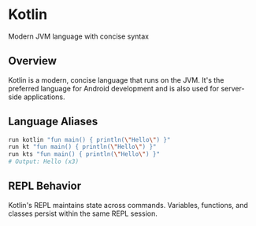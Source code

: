 # Kotlin

Modern JVM language with concise syntax

## Overview

Kotlin is a modern, concise language that runs on the JVM. It's the preferred language for Android development and is also used for server-side applications.

## Language Aliases

```bash
run kotlin "fun main() { println(\"Hello\") }"
run kt "fun main() { println(\"Hello\") }"
run kts "fun main() { println(\"Hello\") }"
# Output: Hello (x3)
```

## REPL Behavior

Kotlin's REPL maintains state across commands. Variables, functions, and classes persist within the same REPL session.
